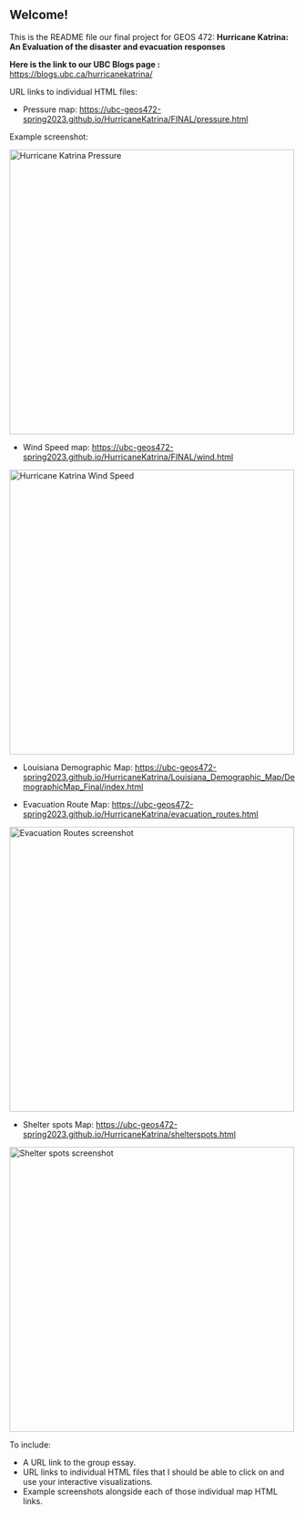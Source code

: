 ## Welcome!

This is the README file our final project for GEOS 472: **Hurricane Katrina: An Evaluation of the disaster and evacuation responses**

**Here is the link to our UBC Blogs page :** https://blogs.ubc.ca/hurricanekatrina/

URL links to individual HTML files:
* Pressure map: https://ubc-geos472-spring2023.github.io/HurricaneKatrina/FINAL/pressure.html

Example screenshot: <p> <img src="https://ubc-geos472-spring2023.github.io/HurricaneKatrina/Katrinapressure.png" width="500" title="Hurricane Katrina Pressure"> </p>


* Wind Speed map: https://ubc-geos472-spring2023.github.io/HurricaneKatrina/FINAL/wind.html
<p> <img src="https://ubc-geos472-spring2023.github.io/HurricaneKatrina/Katrinawindspeed.png" width="500" title="Hurricane Katrina Wind Speed"> </p>

* Louisiana Demographic Map: https://ubc-geos472-spring2023.github.io/HurricaneKatrina/Louisiana_Demographic_Map/DemographicMap_Final/index.html

* Evacuation Route Map: https://ubc-geos472-spring2023.github.io/HurricaneKatrina/evacuation_routes.html

<p> <img src="https://ubc-geos472-spring2023.github.io/HurricaneKatrina/evac_routes.png" width="500" title="Evacuation Routes screenshot"> </p>

* Shelter spots Map: https://ubc-geos472-spring2023.github.io/HurricaneKatrina/shelterspots.html

<p> <img src="https://ubc-geos472-spring2023.github.io/HurricaneKatrina/shelterspots.png" width="500" title="Shelter spots screenshot"> </p>


To include:
* A URL link to the group essay.
* URL links to individual HTML files that I should be able to click on and use your interactive visualizations.
* Example screenshots alongside each of those individual map HTML links.
